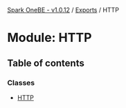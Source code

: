 [Spark OneBE - v1.0.12](../README.md) / [Exports](../modules.md) / HTTP

# Module: HTTP

## Table of contents

### Classes

- [HTTP](../classes/HTTP.HTTP-1.md)
